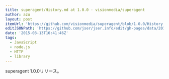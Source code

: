 ```yaml
---
title: superagent/History.md at 1.0.0 · visionmedia/superagent
author: azu
layout: post
itemUrl: 'https://github.com/visionmedia/superagent/blob/1.0.0/History.md'
editJSONPath: 'https://github.com/jser/jser.info/edit/gh-pages/data/2015/03/index.json'
date: '2015-03-13T16:41:46Z'
tags:
  - JavaScript
  - node.js
  - HTTP
  - library
---
```

superagent 1.0.0リリース。

